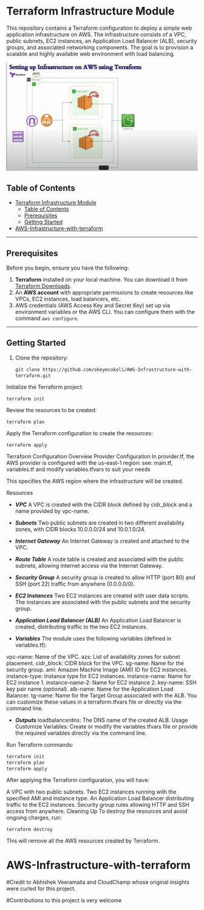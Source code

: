 # Terraform Infrastructure Module

This repository contains a Terraform configuration to deploy a simple web application infrastructure on AWS. The infrastructure consists of a VPC, public subnets, EC2 instances, an Application Load Balancer (ALB), security groups, and associated networking components. The goal is to provision a scalable and highly available web environment with load balancing.

![Terraform Infrastructure](./asset/Infrastructure-with-terraform.png)

## Table of Contents

- [Terraform Infrastructure Module](#terraform-infrastructure-module)
  - [Table of Contents](#table-of-contents)
  - [Prerequisites](#prerequisites)
  - [Getting Started](#getting-started)
- [AWS-Infrastructure-with-terraform](#aws-infrastructure-with-terraform)

---

## Prerequisites

Before you begin, ensure you have the following:

1. **Terraform** installed on your local machine. You can download it from [Terraform Downloads](https://www.terraform.io/downloads.html).
2. An **AWS account** with appropriate permissions to create resources like VPCs, EC2 instances, load balancers, etc.
3. AWS credentials (AWS Access Key and Secret Key) set up via environment variables or the AWS CLI. You can configure them with the command `aws configure`.

---

## Getting Started

1. Clone the repository:
   ```
   git clone https://github.com/okeymcokoli/AWS-Infrastructure-with-terraform.git
   ```

Initialize the Terraform project:

```
terraform init
```
Review the resources to be created:

```
terraform plan
```
Apply the Terraform configuration to create the resources:

```
terraform apply
```

Terraform Configuration Overview
Provider Configuration
In provider.tf, the AWS provider is configured with the us-east-1 region:
see: main.tf, variables.tf and modify variables.tfvars to suit your needs

This specifies the AWS region where the infrastructure will be created.

Resources
- ***VPC***
A VPC is created with the CIDR block defined by cidr_block and a name provided by vpc-name.

- ***Subnets***
Two public subnets are created in two different availability zones, with CIDR blocks 10.0.0.0/24 and 10.0.1.0/24.

- ***Internet Gateway***
An Internet Gateway is created and attached to the VPC.

- ***Route Table***
A route table is created and associated with the public subnets, allowing internet access via the Internet Gateway.

- ***Security Group***
A security group is created to allow HTTP (port 80) and SSH (port 22) traffic from anywhere (0.0.0.0/0).


- ***EC2 Instances***
Two EC2 instances are created with user data scripts. The instances are associated with the public subnets and the security group.


- ***Application Load Balancer (ALB)***
An Application Load Balancer is created, distributing traffic to the two EC2 instances.

- ***Variables***
The module uses the following variables (defined in variables.tf):

vpc-name: Name of the VPC.
azs: List of availability zones for subnet placement.
cidr_block: CIDR block for the VPC.
sg-name: Name for the security group.
ami: Amazon Machine Image (AMI) ID for EC2 instances.
instance-type: Instance type for EC2 instances.
instance-name: Name for EC2 instance 1.
instance-name-2: Name for EC2 instance 2.
key-name: SSH key pair name (optional).
alb-name: Name for the Application Load Balancer.
tg-name: Name for the Target Group associated with the ALB.
You can customize these values in a terraform.tfvars file or directly via the command line.

- ***Outputs***
loadbalancerdns: The DNS name of the created ALB.
Usage
Customize Variables: Create or modify the variables.tfvars file or provide the required variables directly via the command line.


Run Terraform commands:

```
terraform init
terraform plan
terraform apply
```

After applying the Terraform configuration, you will have:

A VPC with two public subnets.
Two EC2 instances running with the specified AMI and instance type.
An Application Load Balancer distributing traffic to the EC2 instances.
Security group rules allowing HTTP and SSH access from anywhere.
Cleaning Up
To destroy the resources and avoid ongoing charges, run:

```
terraform destroy
```

This will remove all the AWS resources created by Terraform.
# AWS-Infrastructure-with-terraform

#Credit to Abhishek Veeramalla and CloudChamp whose original insights were curled for this project.

#Contributions  to this project is very welcome

